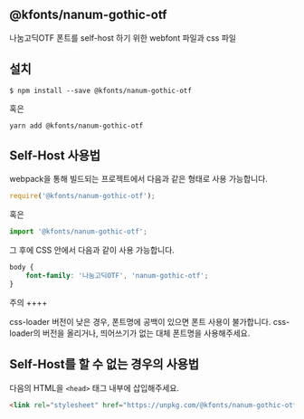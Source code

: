 
@kfonts/nanum-gothic-otf
---------------------

나눔고딕OTF 폰트를 self-host 하기 위한 webfont 파일과 css 파일

설치
----

```
$ npm install --save @kfonts/nanum-gothic-otf
```

혹은

```
yarn add @kfonts/nanum-gothic-otf
```

Self-Host 사용법
---------------

webpack을 통해 빌드되는 프로젝트에서 다음과 같은 형태로 사용 가능합니다.

```js
require('@kfonts/nanum-gothic-otf');
```

혹은

```js
import '@kfonts/nanum-gothic-otf';
```

그 후에 CSS 안에서 다음과 같이 사용 가능합니다.

```css
body {
    font-family: '나눔고딕OTF', 'nanum-gothic-otf';
}
```

주의
++++

css-loader 버전이 낮은 경우, 폰트명에 공백이 있으면 폰트 사용이 불가합니다.
css-loader의 버전을 올리거나, 띄어쓰기가 없는 대체 폰트명을 사용해주세요.

Self-Host를 할 수 없는 경우의 사용법
--------------------------------

다음의 HTML을 `<head>` 태그 내부에 삽입해주세요.

```html
<link rel="stylesheet" href="https://unpkg.com/@kfonts/nanum-gothic-otf/index.css" />
```

